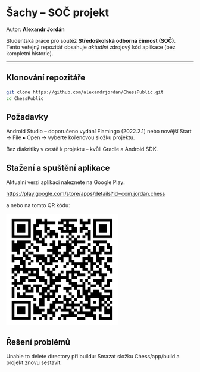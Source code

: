 # Šachy – SOČ projekt  
Autor: **Alexandr Jordán**

Studentská práce pro soutěž **Středoškolská odborná činnost (SOČ)**.  
Tento veřejný repozitář obsahuje _aktuální_ zdrojový kód aplikace (bez kompletní historie).

---

## Klonování repozitáře
```bash
git clone https://github.com/alexandrjordan/ChessPublic.git
cd ChessPublic
```
## Požadavky
Android Studio – doporučeno vydání Flamingo (2022.2.1) nebo novější
Start → File ▸ Open → vyberte kořenovou složku projektu.

Bez diakritiky v cestě k projektu – kvůli Gradle a Android SDK.

## Stažení a spuštění aplikace
Aktualní verzi aplikaci naleznete na Google Play:

<https://play.google.com/store/apps/details?id=com.jordan.chess>

a nebo na tomto QR kódu:

<a href="https://play.google.com/store/apps/details?id=com.jordan.chess">
  <img src="docs/qr-google-play.png" alt="QR kód – Google Play" width="300">
</a>




## Řešení problémů
Unable to delete directory při buildu:	Smazat složku Chess/app/build a projekt znovu sestavit.
